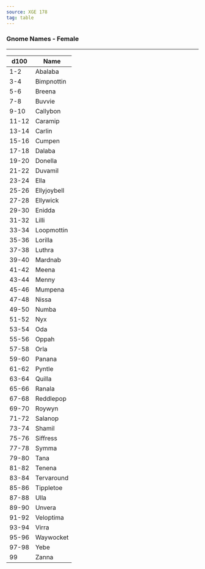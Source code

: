 ```yaml
---
source: XGE 178
tag: table
---
```


### Gnome Names - Female
---
|d100|Name|
|----|------------|
|1-2|Abalaba|
|3-4|Bimpnottin|
|5-6|Breena|
|7-8|Buvvie|
|9-10|Callybon|
|11-12|Caramip|
|13-14|Carlin|
|15-16|Cumpen|
|17-18|Dalaba|
|19-20|Donella|
|21-22|Duvamil|
|23-24|Ella|
|25-26|Ellyjoybell|
|27-28|Ellywick|
|29-30|Enidda|
|31-32|Lilli|
|33-34|Loopmottin|
|35-36|Lorilla|
|37-38|Luthra|
|39-40|Mardnab|
|41-42|Meena|
|43-44|Menny|
|45-46|Mumpena|
|47-48|Nissa|
|49-50|Numba|
|51-52|Nyx|
|53-54|Oda|
|55-56|Oppah|
|57-58|Orla|
|59-60|Panana|
|61-62|Pyntle|
|63-64|Quilla|
|65-66|Ranala|
|67-68|Reddlepop|
|69-70|Roywyn|
|71-72|Salanop|
|73-74|Shamil|
|75-76|Siffress|
|77-78|Symma|
|79-80|Tana|
|81-82|Tenena|
|83-84|Tervaround|
|85-86|Tippletoe|
|87-88|Ulla|
|89-90|Unvera|
|91-92|Veloptima|
|93-94|Virra|
|95-96|Waywocket|
|97-98|Yebe|
|99|Zanna|
